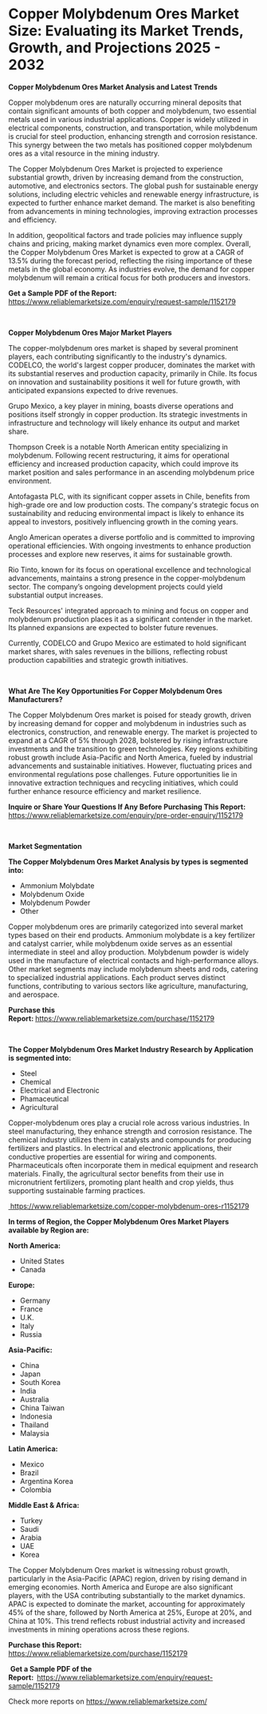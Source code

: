 <p><h1>Copper Molybdenum Ores Market Size: Evaluating its Market Trends, Growth, and Projections 2025 - 2032</h1></p><p><strong>Copper Molybdenum Ores Market Analysis and Latest Trends</strong></p>
<p><p>Copper molybdenum ores are naturally occurring mineral deposits that contain significant amounts of both copper and molybdenum, two essential metals used in various industrial applications. Copper is widely utilized in electrical components, construction, and transportation, while molybdenum is crucial for steel production, enhancing strength and corrosion resistance. This synergy between the two metals has positioned copper molybdenum ores as a vital resource in the mining industry.</p><p>The Copper Molybdenum Ores Market is projected to experience substantial growth, driven by increasing demand from the construction, automotive, and electronics sectors. The global push for sustainable energy solutions, including electric vehicles and renewable energy infrastructure, is expected to further enhance market demand. The market is also benefiting from advancements in mining technologies, improving extraction processes and efficiency.</p><p>In addition, geopolitical factors and trade policies may influence supply chains and pricing, making market dynamics even more complex. Overall, the Copper Molybdenum Ores Market is expected to grow at a CAGR of 13.5% during the forecast period, reflecting the rising importance of these metals in the global economy. As industries evolve, the demand for copper molybdenum will remain a critical focus for both producers and investors.</p></p>
<p><strong>Get a Sample PDF of the Report:&nbsp;</strong> <a href="https://www.reliablemarketsize.com/enquiry/request-sample/1152179?utm_campaign=2821&utm_medium=2&utm_source=Github&utm_content=ia&utm_term=28022025&utm_id=copper-molybdenum-ores">https://www.reliablemarketsize.com/enquiry/request-sample/1152179</a></p>
<p>&nbsp;</p>
<p><strong>Copper Molybdenum Ores Major Market Players</strong></p>
<p><p>The copper-molybdenum ores market is shaped by several prominent players, each contributing significantly to the industry's dynamics. CODELCO, the world's largest copper producer, dominates the market with its substantial reserves and production capacity, primarily in Chile. Its focus on innovation and sustainability positions it well for future growth, with anticipated expansions expected to drive revenues.</p><p>Grupo Mexico, a key player in mining, boasts diverse operations and positions itself strongly in copper production. Its strategic investments in infrastructure and technology will likely enhance its output and market share.</p><p>Thompson Creek is a notable North American entity specializing in molybdenum. Following recent restructuring, it aims for operational efficiency and increased production capacity, which could improve its market position and sales performance in an ascending molybdenum price environment.</p><p>Antofagasta PLC, with its significant copper assets in Chile, benefits from high-grade ore and low production costs. The company's strategic focus on sustainability and reducing environmental impact is likely to enhance its appeal to investors, positively influencing growth in the coming years.</p><p>Anglo American operates a diverse portfolio and is committed to improving operational efficiencies. With ongoing investments to enhance production processes and explore new reserves, it aims for sustainable growth.</p><p>Rio Tinto, known for its focus on operational excellence and technological advancements, maintains a strong presence in the copper-molybdenum sector. The company’s ongoing development projects could yield substantial output increases.</p><p>Teck Resources' integrated approach to mining and focus on copper and molybdenum production places it as a significant contender in the market. Its planned expansions are expected to bolster future revenues.</p><p>Currently, CODELCO and Grupo Mexico are estimated to hold significant market shares, with sales revenues in the billions, reflecting robust production capabilities and strategic growth initiatives.</p></p>
<p>&nbsp;</p>
<p><strong>What Are The Key Opportunities For Copper Molybdenum Ores Manufacturers?</strong></p>
<p><p>The Copper Molybdenum Ores market is poised for steady growth, driven by increasing demand for copper and molybdenum in industries such as electronics, construction, and renewable energy. The market is projected to expand at a CAGR of 5% through 2028, bolstered by rising infrastructure investments and the transition to green technologies. Key regions exhibiting robust growth include Asia-Pacific and North America, fueled by industrial advancements and sustainable initiatives. However, fluctuating prices and environmental regulations pose challenges. Future opportunities lie in innovative extraction techniques and recycling initiatives, which could further enhance resource efficiency and market resilience.</p></p>
<p><strong>Inquire or Share Your Questions If Any Before Purchasing This Report:</strong> <a href="https://www.reliablemarketsize.com/enquiry/pre-order-enquiry/1152179?utm_campaign=2821&utm_medium=2&utm_source=Github&utm_content=ia&utm_term=28022025&utm_id=copper-molybdenum-ores">https://www.reliablemarketsize.com/enquiry/pre-order-enquiry/1152179</a></p>
<p>&nbsp;</p>
<p><strong>Market Segmentation</strong></p>
<p><strong>The Copper Molybdenum Ores Market Analysis by types is segmented into:</strong></p>
<p><ul><li>Ammonium Molybdate</li><li>Molybdenum Oxide</li><li>Molybdenum Powder</li><li>Other</li></ul></p>
<p><p>Copper molybdenum ores are primarily categorized into several market types based on their end products. Ammonium molybdate is a key fertilizer and catalyst carrier, while molybdenum oxide serves as an essential intermediate in steel and alloy production. Molybdenum powder is widely used in the manufacture of electrical contacts and high-performance alloys. Other market segments may include molybdenum sheets and rods, catering to specialized industrial applications. Each product serves distinct functions, contributing to various sectors like agriculture, manufacturing, and aerospace.</p></p>
<p><strong>Purchase this Report:&nbsp;</strong><a href="https://www.reliablemarketsize.com/purchase/1152179?utm_campaign=2821&utm_medium=2&utm_source=Github&utm_content=ia&utm_term=28022025&utm_id=copper-molybdenum-ores">https://www.reliablemarketsize.com/purchase/1152179</a></p>
<p>&nbsp;</p>
<p><strong>The Copper Molybdenum Ores Market Industry Research by Application is segmented into:</strong></p>
<p><ul><li>Steel</li><li>Chemical</li><li>Electrical and Electronic</li><li>Phamaceutical</li><li>Agricultural</li></ul></p>
<p><p>Copper-molybdenum ores play a crucial role across various industries. In steel manufacturing, they enhance strength and corrosion resistance. The chemical industry utilizes them in catalysts and compounds for producing fertilizers and plastics. In electrical and electronic applications, their conductive properties are essential for wiring and components. Pharmaceuticals often incorporate them in medical equipment and research materials. Finally, the agricultural sector benefits from their use in micronutrient fertilizers, promoting plant health and crop yields, thus supporting sustainable farming practices.</p></p>
<p><a href="https://www.reliablemarketsize.com/copper-molybdenum-ores-r1152179?utm_campaign=2821&utm_medium=2&utm_source=Github&utm_content=ia&utm_term=28022025&utm_id=copper-molybdenum-ores">&nbsp;https://www.reliablemarketsize.com/copper-molybdenum-ores-r1152179</a></p>
<p><strong>In terms of Region, the Copper Molybdenum Ores Market Players available by Region are:</strong></p>
<p>
    <p> <strong> North America: </strong>
        <ul>
            <li>United States</li>
            <li>Canada</li>
        </ul>
        </p> 
    <p> <strong> Europe: </strong>
        <ul>
            <li>Germany</li>
            <li>France</li>
            <li>U.K.</li>
            <li>Italy</li>
            <li>Russia</li>
        </ul>
        </p> 
    <p> <strong> Asia-Pacific: </strong>
        <ul>
            <li>China</li>
            <li>Japan</li>
            <li>South Korea</li>
            <li>India</li>
            <li>Australia</li>
            <li>China Taiwan</li>
            <li>Indonesia</li>
            <li>Thailand</li>
            <li>Malaysia</li>
        </ul>
        </p> 
    <p> <strong> Latin America: </strong>
        <ul>
            <li>Mexico</li>
            <li>Brazil</li>
            <li>Argentina Korea</li>
            <li>Colombia</li>
        </ul>
        </p> 
    <p> <strong> Middle East & Africa: </strong>
        <ul>
            <li>Turkey</li>
            <li>Saudi</li>
            <li>Arabia</li>
            <li>UAE</li>
            <li>Korea</li>
        </ul>
    </p>
    </p>
<p><p>The Copper Molybdenum Ores market is witnessing robust growth, particularly in the Asia-Pacific (APAC) region, driven by rising demand in emerging economies. North America and Europe are also significant players, with the USA contributing substantially to the market dynamics. APAC is expected to dominate the market, accounting for approximately 45% of the share, followed by North America at 25%, Europe at 20%, and China at 10%. This trend reflects robust industrial activity and increased investments in mining operations across these regions.</p></p>
<p><strong>Purchase this Report: </strong><a href="https://www.reliablemarketsize.com/purchase/1152179?utm_campaign=2821&utm_medium=2&utm_source=Github&utm_content=ia&utm_term=28022025&utm_id=copper-molybdenum-ores">https://www.reliablemarketsize.com/purchase/1152179</a></p>
<p>&nbsp;<strong>Get a Sample PDF of the Report:&nbsp;&nbsp;</strong><a href="https://www.reliablemarketsize.com/enquiry/request-sample/1152179?utm_campaign=2821&utm_medium=2&utm_source=Github&utm_content=ia&utm_term=28022025&utm_id=copper-molybdenum-ores">https://www.reliablemarketsize.com/enquiry/request-sample/1152179</a></p>
<p><strong></strong></p>
<p>Check more reports on <a href="https://www.reliablemarketsize.com/?utm_campaign=2821&utm_medium=2&utm_source=Github&utm_content=ia&utm_term=28022025&utm_id=copper-molybdenum-ores">https://www.reliablemarketsize.com/</a></p>